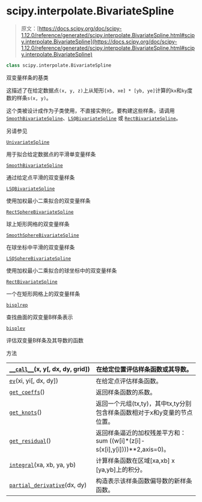 # scipy.interpolate.BivariateSpline

> 原文：[https://docs.scipy.org/doc/scipy-1.12.0/reference/generated/scipy.interpolate.BivariateSpline.html#scipy.interpolate.BivariateSpline](https://docs.scipy.org/doc/scipy-1.12.0/reference/generated/scipy.interpolate.BivariateSpline.html#scipy.interpolate.BivariateSpline)

```py
class scipy.interpolate.BivariateSpline
```

双变量样条的基类

这描述了在给定数据点`(x, y, z)`上从矩形`[xb, xe] * [yb, ye]`计算的`kx`和`ky`度数的样条`s(x, y)`。

这个类被设计成作为子类使用，不直接实例化。要构建这些样条，请调用[`SmoothBivariateSpline`](https://docs.scipy.org/doc/scipy-1.12.0/reference/generated/scipy.interpolate.SmoothBivariateSpline.html#scipy.interpolate.SmoothBivariateSpline "scipy.interpolate.SmoothBivariateSpline")、[`LSQBivariateSpline`](https://docs.scipy.org/doc/scipy-1.12.0/reference/generated/scipy.interpolate.LSQBivariateSpline.html#scipy.interpolate.LSQBivariateSpline "scipy.interpolate.LSQBivariateSpline") 或 [`RectBivariateSpline`](https://docs.scipy.org/doc/scipy-1.12.0/reference/generated/scipy.interpolate.RectBivariateSpline.html#scipy.interpolate.RectBivariateSpline "scipy.interpolate.RectBivariateSpline")。

另请参见

[`UnivariateSpline`](https://docs.scipy.org/doc/scipy-1.12.0/reference/generated/scipy.interpolate.UnivariateSpline.html#scipy.interpolate.UnivariateSpline "scipy.interpolate.UnivariateSpline")

用于拟合给定数据点的平滑单变量样条

[`SmoothBivariateSpline`](https://docs.scipy.org/doc/scipy-1.12.0/reference/generated/scipy.interpolate.SmoothBivariateSpline.html#scipy.interpolate.SmoothBivariateSpline "scipy.interpolate.SmoothBivariateSpline")

通过给定点平滑的双变量样条

[`LSQBivariateSpline`](https://docs.scipy.org/doc/scipy-1.12.0/reference/generated/scipy.interpolate.LSQBivariateSpline.html#scipy.interpolate.LSQBivariateSpline "scipy.interpolate.LSQBivariateSpline")

使用加权最小二乘拟合的双变量样条

[`RectSphereBivariateSpline`](https://docs.scipy.org/doc/scipy-1.12.0/reference/generated/scipy.interpolate.RectSphereBivariateSpline.html#scipy.interpolate.RectSphereBivariateSpline "scipy.interpolate.RectSphereBivariateSpline")

球上矩形网格的双变量样条

[`SmoothSphereBivariateSpline`](https://docs.scipy.org/doc/scipy-1.12.0/reference/generated/scipy.interpolate.SmoothSphereBivariateSpline.html#scipy.interpolate.SmoothSphereBivariateSpline "scipy.interpolate.SmoothSphereBivariateSpline")

在球坐标中平滑的双变量样条

[`LSQSphereBivariateSpline`](https://docs.scipy.org/doc/scipy-1.12.0/reference/generated/scipy.interpolate.LSQSphereBivariateSpline.html#scipy.interpolate.LSQSphereBivariateSpline "scipy.interpolate.LSQSphereBivariateSpline")

使用加权最小二乘拟合的球坐标中的双变量样条

[`RectBivariateSpline`](https://docs.scipy.org/doc/scipy-1.12.0/reference/generated/scipy.interpolate.RectBivariateSpline.html#scipy.interpolate.RectBivariateSpline "scipy.interpolate.RectBivariateSpline")

一个在矩形网格上的双变量样条

[`bisplrep`](https://docs.scipy.org/doc/scipy-1.12.0/reference/generated/scipy.interpolate.bisplrep.html#scipy.interpolate.bisplrep "scipy.interpolate.bisplrep")

查找曲面的双变量B样条表示

[`bisplev`](https://docs.scipy.org/doc/scipy-1.12.0/reference/generated/scipy.interpolate.bisplev.html#scipy.interpolate.bisplev "scipy.interpolate.bisplev")

评估双变量B样条及其导数的函数

方法

| [`__call__`](https://docs.scipy.org/doc/scipy/reference/generated/scipy.interpolate.BivariateSpline.__call__.html#scipy.interpolate.BivariateSpline.__call__ "scipy.interpolate.BivariateSpline.__call__")(x, y[, dx, dy, grid]) | 在给定位置评估样条函数或其导数。 |
| --- | --- |
| [`ev`](https://docs.scipy.org/doc/scipy/reference/generated/scipy.interpolate.BivariateSpline.ev.html#scipy.interpolate.BivariateSpline.ev "scipy.interpolate.BivariateSpline.ev")(xi, yi[, dx, dy]) | 在给定点评估样条函数。 |
| [`get_coeffs`](https://docs.scipy.org/doc/scipy/reference/generated/scipy.interpolate.BivariateSpline.get_coeffs.html#scipy.interpolate.BivariateSpline.get_coeffs "scipy.interpolate.BivariateSpline.get_coeffs")() | 返回样条函数的系数。 |
| [`get_knots`](https://docs.scipy.org/doc/scipy/reference/generated/scipy.interpolate.BivariateSpline.get_knots.html#scipy.interpolate.BivariateSpline.get_knots "scipy.interpolate.BivariateSpline.get_knots")() | 返回一个元组(tx,ty)，其中tx,ty分别包含样条函数相对于x和y变量的节点位置。 |
| [`get_residual`](https://docs.scipy.org/doc/scipy/reference/generated/scipy.interpolate.BivariateSpline.get_residual.html#scipy.interpolate.BivariateSpline.get_residual "scipy.interpolate.BivariateSpline.get_residual")() | 返回样条逼近的加权残差平方和：sum ((w[i]*(z[i]-s(x[i],y[i])))**2,axis=0)。 |
| [`integral`](https://docs.scipy.org/doc/scipy/reference/generated/scipy.interpolate.BivariateSpline.integral.html#scipy.interpolate.BivariateSpline.integral "scipy.interpolate.BivariateSpline.integral")(xa, xb, ya, yb) | 计算样条函数在区域[xa,xb] x [ya,yb]上的积分。 |
| [`partial_derivative`](https://docs.scipy.org/doc/scipy/reference/generated/scipy.interpolate.BivariateSpline.partial_derivative.html#scipy.interpolate.BivariateSpline.partial_derivative "scipy.interpolate.BivariateSpline.partial_derivative")(dx, dy) | 构造表示该样条函数偏导数的新样条函数。 |
